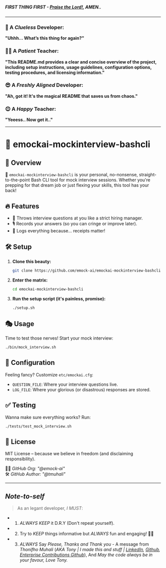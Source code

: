 ##### **FIRST THING FIRST** - [Praise the Lord!](https://www.youtube.com/watch?v=w-_uZP-EYkc), AMEN..  

---

### 🤔 A *Clueless* Developer:  
**"Uhhh... What’s this thing for again?"**  
### 🧑‍🏫 A *Patient* Teacher:  
**"This README.md provides a clear and concise overview of the project, including setup instructions, usage guidelines, configuration options, testing procedures, and licensing information."**
### 😎 A *Freshly Aligned* Developer:  
**"Ah, got it! It's the magical README that saves us from chaos."**  
### 😊 A *Happy* Teacher:  
**"Yeeess.. Now get it.."**

---

# 🧠 emockai-mockinterview-bashcli  

## 🎤 Overview  

🚀 `emockai-mockinterview-bashcli` is your personal, no-nonsense, straight-to-the-point Bash CLI tool for mock interview sessions. Whether you're prepping for that dream job or just flexing your skills, this tool has your back!  

## 🔥 Features  

- 🤖 Throws interview questions at you like a strict hiring manager.  
- 🎙️ Records your answers (so you can cringe or improve later).  
- 📝 Logs everything because... receipts matter!  

## 🛠️ Setup  

1. **Clone this beauty:**  

   ```bash
   git clone https://github.com/emock-ai/emockai-mockinterview-bashcli.git
   ```

2. **Enter the matrix:**  

   ```bash
   cd emockai-mockinterview-bashcli
   ```

3. **Run the setup script (it's painless, promise):**  

   ```bash
   ./setup.sh
   ```

## 🎭 Usage  

Time to test those nerves! Start your mock interview:  

```bash
./bin/mock_interview.sh
```

## 🔧 Configuration  

Feeling fancy? Customize `etc/emockai.cfg`:  

- `QUESTION_FILE`: Where your interview questions live.  
- `LOG_FILE`: Where your glorious (or disastrous) responses are stored.  

## ✅ Testing  

Wanna make sure everything works? Run:  

```bash
./tests/test_mock_interview.sh
```

## 📜 License  

MIT License – because we believe in freedom (and disclaiming responsibility).  

👨‍💻 *GitHub Org: "@emock-ai"*   
🛠 *GitHub Author: "@tmuhali"*  

---

## *Note-to-self*
> As an legant developer, *I MUST*:
 - 1. *ALWAYS* *KEEP* it D.R.Y (Don't repeat yourself).
 - 2. Try to *KEEP* things informative but *ALWAYS* fun and engaging! 🚀😆
 - 3. *ALWAYS* Say *Please, Thanks and Thank you*
              - A message from *Thonifho Muhali* (*AKA Tony | I made this and stuff | [LinkedIn](https://www.linkedin.com/in/tmuhali/), [Github](https://github.com/tony-rsa),  [Enterprise Contributions Github](https://github.com/tmuhali)*), And *May the code always be in your favour, Love Tony.*
    
